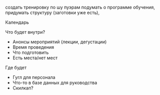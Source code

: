 создать тренировку по шу пуэрам
подумать о программе обучения, придумать структуру (заготовки уже есть),

Календарь

Что будет внутри?
- Анонсы мероприятий (лекции, дегустации)
- Время проведения
- Что подготовить
- Есть места/нет мест

Где будет
- Гугл для персонала
- Что-то в базе данных для руководства
- Скилкап?